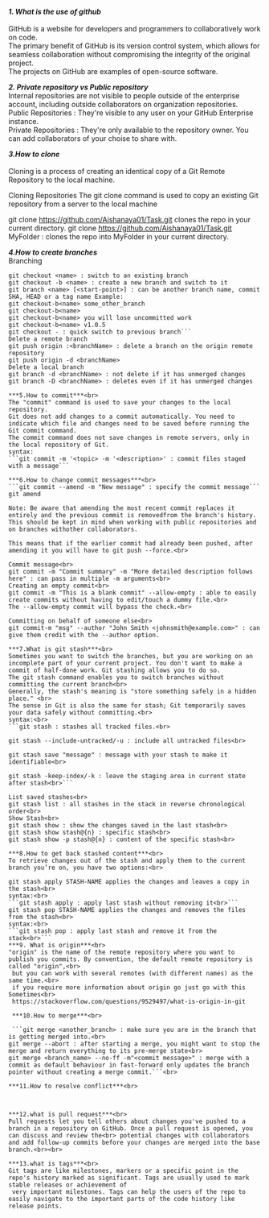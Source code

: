 ***1. What is the use of github*** <br><br>
GitHub is a website for developers and programmers to collaboratively work on code.<br>
The primary benefit of GitHub is its version control system, which allows for seamless collaboration without compromising the integrity of the original project.<br>
The projects on GitHub are examples of open-source software.<br>

***2. Private repository vs Public repository***<br>
Internal repositories are not visible to people outside of the enterprise account, including outside collaborators on organization repositories.<br>
Public Repositories : They're visible to any user on your GitHub Enterprise instance.<br>
Private Repositories : They're only available to the repository owner. You can add collaborators of your choise to share with.<br>

***3.How to clone***<br><br>
Cloning is a process of creating an identical copy of a Git Remote Repository to the local machine.

Cloning Repositories
The git clone command is used to copy an existing Git repository from a server to the local machine

git clone https://github.com/Aishanaya01/Task.git clones the repo in your current directory.
git clone https://github.com/Aishanaya01/Task.git MyFolder : clones the repo into MyFolder in your current directory.

***4.How to create branches***<br>
Branching<br>
```git branch <name> : create a new branch while staying on the current branch
git checkout <name> : switch to an existing branch
git checkout -b <name> : create a new branch and switch to it
git branch <name> [<start-point>] : can be another branch name, commit SHA, HEAD or a tag name Example:
git checkout-b<name> some_other_branch
git checkout-b<name> 
git checkout-b<name> you will lose uncommitted work
git checkout-b<name> v1.0.5
git checkout - : quick switch to previous branch```
Delete a remote branch
git push origin :<branchName> : delete a branch on the origin remote repository
git push origin -d <branchName>
Delete a local branch
git branch -d <branchName> : not delete if it has unmerged changes
git branch -D <branchName> : deletes even if it has unmerged changes

***5.How to commit***<br>
The "commit" command is used to save your changes to the local repository.
Git does not add changes to a commit automatically. You need to indicate which file and changes need to be saved before running the Git commit command.
The commit command does not save changes in remote servers, only in the local repository of Git.
syntax:
```git commit -m '<topic> -m '<description>' : commit files staged with a message```

***6.How to change commit messages***<br>
```git commit --amend -m "New message" : specify the commit message```
git amend

Note: Be aware that amending the most recent commit replaces it entirely and the previous commit is removedfrom the branch's history. This should be kept in mind when working with public repositories and on branches withother collaborators.

This means that if the earlier commit had already been pushed, after amending it you will have to git push --force.<br>

Commit message<br>
git commit -m "Commit summary" -m "More detailed description follows here" : can pass in multiple -m arguments<br>
Creating an empty commit<br>
git commit -m "This is a blank commit" --allow-empty : able to easily create commits without having to edit/touch a dummy file.<br>
The --allow-empty commit will bypass the check.<br>

Committing on behalf of someone else<br>
git commit-m "msg" --author "John Smith <johnsmith@example.com>" : can give them credit with the --author option.

***7.What is git stash***<br>
Sometimes you want to switch the branches, but you are working on an incomplete part of your current project. You don't want to make a commit of half-done work. Git stashing allows you to do so. 
The git stash command enables you to switch branches without committing the current branch<br>
Generally, the stash's meaning is "store something safely in a hidden place." <br>
The sense in Git is also the same for stash; Git temporarily saves your data safely without committing.<br>
syntax:<br>
```git stash : stashes all tracked files.<br>

git stash --include-untracked/-u : include all untracked files<br>

git stash save "message" : message with your stash to make it identifiable<br>

git stash -keep-index/-k : leave the staging area in current state after stash<br>```

List saved stashes<br>
git stash list : all stashes in the stack in reverse chronological order<br>
Show Stash<br>
git stash show : show the changes saved in the last stash<br>
git stash show stash@{n} : specific stash<br>
git stash show -p stash@{n} : content of the specific stash<br>  

***8.How to get back stashed content***<br>
To retrieve changes out of the stash and apply them to the current branch you’re on, you have two options:<br>

git stash apply STASH-NAME applies the changes and leaves a copy in the stash<br>
syntax:<br>
```git stash apply : apply last stash without removing it<br>```
git stash pop STASH-NAME applies the changes and removes the files from the stash<br>
syntax:<br>
```git stash pop : apply last stash and remove it from the stack<br>```
***9. What is origin***<br>
"origin" is the name of the remote repository where you want to publish you commits. By convention, the default remote repository is called "origin",<br>
 but you can work with several remotes (with different names) as the same time.<br>
 if you require more information about origin go just go with this Sometimes<br>
 https://stackoverflow.com/questions/9529497/what-is-origin-in-git

 ***10.How to merge***<br>

 ```git merge <another_branch> : make sure you are in the branch that is getting merged into.<br>
git merge --abort : after starting a merge, you might want to stop the merge and return everything to its pre-merge state<br>
git merge <branch_name> --no-ff -m"<commit message>" : merge with a commit as default behaviour in fast-forward only updates the branch pointer without creating a merge commit.```<br>

***11.How to resolve conflict***<br>



***12.what is pull request***<br>
Pull requests let you tell others about changes you've pushed to a branch in a repository on GitHub. Once a pull request is opened, you can discuss and review the<br> potential changes with collaborators and add follow-up commits before your changes are merged into the base branch.<br><br>

***13.what is tags***<br>
Git tags are like milestones, markers or a specific point in the repo's history marked as significant. Tags are usually used to mark stable releases or achievement of
 very important milestones. Tags can help the users of the repo to easily navigate to the important parts of the code history like release points.


